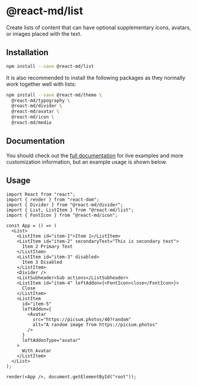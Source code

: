 # @react-md/list

Create lists of content that can have optional supplementary icons, avatars, or
images placed with the text.

## Installation

```sh
npm install --save @react-md/list
```

It is also recommended to install the following packages as they normally work
together well with lists:

```sh
npm install --save @react-md/theme \
  @react-md/typography \
  @react-md/divider \
  @react-md/avatar \
  @react-md/icon \
  @react-md/media
```

<!-- DOCS_REMOVE -->

## Documentation

You should check out the
[full documentation](https://react-md.dev/packages/list/demos) for live examples
and more customization information, but an example usage is shown below.

<!-- DOCS_REMOVE_END -->

## Usage

```tsx
import React from "react";
import { render } from "react-dom";
import { Divider } from "@react-md/divider";
import { List, ListItem } from "@react-md/list";
import { FontIcon } from "@react-md/icon";

const App = () => (
  <List>
    <ListItem id="item-1">Item 1</ListItem>
    <ListItem id="item-2" secondaryText="This is secondary text">
      Item 2 Primary Text
    </ListItem>
    <ListItem id="item-3" disabled>
      Item 3 Disabled
    </ListItem>
    <Divider />
    <ListSubheader>Sub actions</ListSubheader>
    <ListItem id="item-4" leftAddon={<FontIcon>close</FontIcon>}>
      Close
    </ListItem>
    <ListItem
      id="item-5"
      leftAddon={
        <Avatar
          src="https://picsum.photos/40?random"
          alt="A random image from https://picsum.photos"
        />
      }
      leftAddonType="avatar"
    >
      With Avatar
    </ListItem>
  </List>
);

render(<App />, document.getElementById("root"));
```
